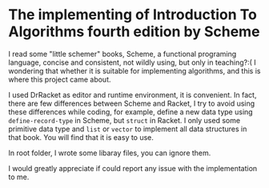 # The implementing of Introduction To Algorithms fourth edition by Scheme

I read some "little schemer" books, Scheme, a functional programing language, concise and consistent, not wildly using, but only in teaching?:( I wondering that whether it is suitable for implementing algorithms, and this is where this project came about.

I used DrRacket as editor and runtime environment, it is convenient. In fact, there are few differences between Scheme and Racket, I try to avoid using these differences while coding, for example, define a new data type using `define-record-type` in Scheme, but `struct` in Racket. I only used some primitive data type and `list` or `vector` to implement all data structures in that book. You will find that it is easy to use.

In root folder, I wrote some libaray files, you can ignore them.

I would greatly appreciate if could report any issue with the implementation to me.